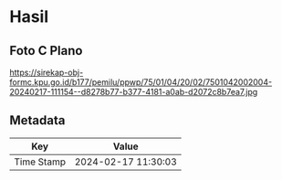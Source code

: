 # Hasil

## Foto C Plano

https://sirekap-obj-formc.kpu.go.id/b177/pemilu/ppwp/75/01/04/20/02/7501042002004-20240217-111154--d8278b77-b377-4181-a0ab-d2072c8b7ea7.jpg


## Metadata

| Key        | Value               |
| ---------- | ------------------- |
| Time Stamp | 2024-02-17 11:30:03 |



